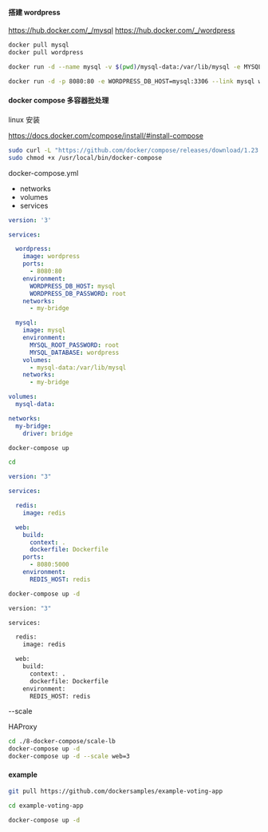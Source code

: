 #### 搭建 wordpress
https://hub.docker.com/_/mysql
https://hub.docker.com/_/wordpress
```bash
docker pull mysql
docker pull wordpress

docker run -d --name mysql -v $(pwd)/mysql-data:/var/lib/mysql -e MYSQL_ROOT_PASSWORD=root -e MYSQL_DATABASE=wordpress mysql:latest

docker run -d -p 8080:80 -e WORDPRESS_DB_HOST=mysql:3306 --link mysql wordpress
```

#### docker compose 多容器批处理 

linux 安装

https://docs.docker.com/compose/install/#install-compose

```bash
sudo curl -L "https://github.com/docker/compose/releases/download/1.23.1/docker-compose-$(uname -s)-$(uname -m)" -o /usr/local/bin/docker-compose
sudo chmod +x /usr/local/bin/docker-compose
```

docker-compose.yml

* networks
* volumes
* services

```yml
version: '3'

services:

  wordpress:
    image: wordpress
    ports:
      - 8080:80
    environment:
      WORDPRESS_DB_HOST: mysql
      WORDPRESS_DB_PASSWORD: root
    networks:
      - my-bridge

  mysql:
    image: mysql
    environment:
      MYSQL_ROOT_PASSWORD: root
      MYSQL_DATABASE: wordpress
    volumes:
      - mysql-data:/var/lib/mysql
    networks:
      - my-bridge

volumes:
  mysql-data:

networks:
  my-bridge:
    driver: bridge
```



```bash
docker-compose up
```

```bash
cd
```

```yml
version: "3"

services:

  redis:
    image: redis

  web:
    build:
      context: .
      dockerfile: Dockerfile
    ports:
      - 8080:5000
    environment:
      REDIS_HOST: redis
```

```bash
docker-compose up -d
```

```bash
version: "3"

services:

  redis:
    image: redis

  web:
    build:
      context: .
      dockerfile: Dockerfile
    environment:
      REDIS_HOST: redis

```
--scale 

HAProxy

```bash
cd ./8-docker-compose/scale-lb
docker-compose up -d
docker-compose up -d --scale web=3

```

#### example

```bash
git pull https://github.com/dockersamples/example-voting-app

cd example-voting-app

docker-compose up -d
```

